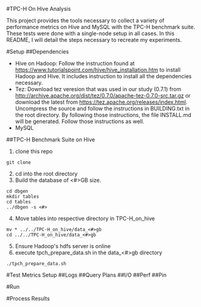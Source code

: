 #TPC-H On Hive Analysis

This project provides the tools necessary to collect a variety of performance metrics on Hive and MySQL with the TPC-H benchmark suite. These tests were done with a single-node setup in all cases. In this README, I will detail the steps necessary to recreate my experiments.

#Setup
##Dependencies
- Hive on Hadoop: Follow the instruction found at https://www.tutorialspoint.com/hive/hive_installation.htm to install Hadoop and Hive. It includes instruction to install all the dependencies necessary.
- Tez: Download tez veresion that was used in our study (0.7.1) from http://archive.apache.org/dist/tez/0.7.0/apache-tez-0.7.0-src.tar.gz or download the latest from https://tez.apache.org/releases/index.html. Uncompress the source and follow the instructions in BUILDING.txt in the root directory. By following those instructions, the file INSTALL.md will be generated. Follow those instructions as well.
- MySQL

##TPC-H Benchmark Suite on Hive
1. clone this repo
```
git clone 
```
2. cd into the root directory
3. Build the database of <#>GB size.
```
cd dbgen
mkdir tables
cd tables
../dbgen -s <#>
```
4. Move tables into respective directory in TPC-H_on_hive
```
mv * ../../TPC-H_on_hive/data_<#>gb
cd ../../TPC-H_on_hive/data_<#>gb
```
5. Ensure Hadoop's hdfs server is online
6. execute tpch_prepare_data.sh in the data\_<#>gb directory
```
./tpch_prepare_data.sh
```

#Test Metrics Setup
##Logs
##Query Plans
##I/O
##Perf
##Pin

#Run

#Process Results
